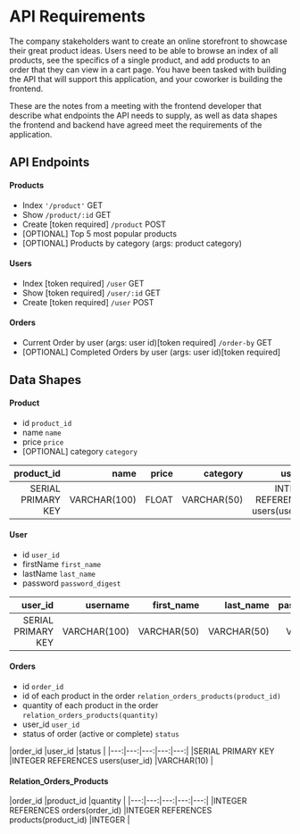 # API Requirements
The company stakeholders want to create an online storefront to showcase their great product ideas. Users need to be able to browse an index of all products, see the specifics of a single product, and add products to an order that they can view in a cart page. You have been tasked with building the API that will support this application, and your coworker is building the frontend.

These are the notes from a meeting with the frontend developer that describe what endpoints the API needs to supply, as well as data shapes the frontend and backend have agreed meet the requirements of the application. 

## API Endpoints
#### Products
- Index `'/product'` GET
- Show `/product/:id` GET
- Create [token required] `/product` POST
- [OPTIONAL] Top 5 most popular products 
- [OPTIONAL] Products by category (args: product category)

#### Users
- Index [token required] `/user` GET
- Show [token required] `/user/:id` GET
- Create [token required] `/user` POST

#### Orders
- Current Order by user (args: user id)[token required] `/order-by` GET
- [OPTIONAL] Completed Orders by user (args: user id)[token required]

## Data Shapes
#### Product
-  id `product_id`
- name `name`
- price `price`
- [OPTIONAL] category `category`

|product_id |name |price |category |user_id |
|---:|---:|---:|---:|---:|
|SERIAL PRIMARY KEY |VARCHAR(100) |FLOAT |VARCHAR(50) |INTEGER REFERENCES users(user_id) |

#### User
- id `user_id`
- firstName `first_name`
- lastName `last_name`
- password `password_digest`

|user_id |username |first_name |last_name |password_digest |
|---:|---:|---:|---:|---:|
|SERIAL PRIMARY KEY |VARCHAR(100) |VARCHAR(50) |VARCHAR(50) |VARCHAR(255) |

#### Orders
- id `order_id`
- id of each product in the order `relation_orders_products(product_id)`
- quantity of each product in the order `relation_orders_products(quantity)`
- user_id `user_id`
- status of order (active or complete) `status`

|order_id |user_id |status |
|---:|---:|---:|---:|---:|
|SERIAL PRIMARY KEY |INTEGER REFERENCES users(user_id) |VARCHAR(10) |

#### Relation_Orders_Products
|order_id |product_id |quantity |
|---:|---:|---:|---:|---:|
|INTEGER REFERENCES orders(order_id) |INTEGER REFERENCES products(product_id) |INTEGER |
